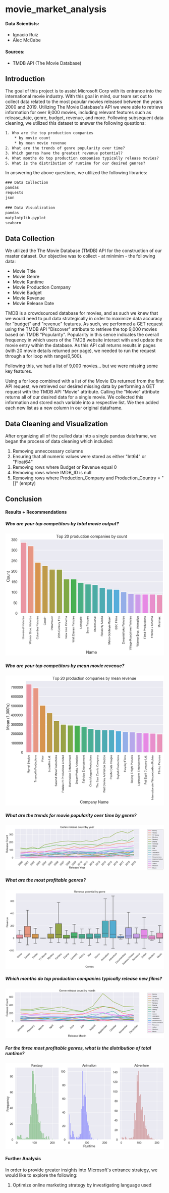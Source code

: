 # movie_market_analysis

#### Data Scientists:
- Ignacio Ruiz
- Alec McCabe

#### Sources:
- TMDB API (The Movie Database)


## Introduction

The goal of this project is to assist Microsoft Corp with its entrance into the international movie industry. With this goal in mind, our team set out to collect data related to the most popular movies released between the years 2000 and 2019. Utilizing The Movie Database's API we were able to retrieve information for over 9,000 movies, including relevant features such as release_date, genre, budget, revenue, and more. Following subsequent data cleaning, we utilized this dataset to answer the following questions:

```
1. Who are the top production companies
    * by movie count
    * by mean movie revenue
2. What are the trends of genre popularity over time?
3. Which genres have the greatest revenue potential?
4. What months do top production companies typically release movies?
5. What is the distribution of runtime for our desired genres?
```

In answering the above questions, we utilized the following libraries:

```
### Data Collection
pandas
requests
json

### Data Visualization
pandas
matplotplib.pyplot
seaborn
```


## Data Collection

We utilized the The Movie Database (TMDB) API for the construction of our master dataset. Our objective was to collect - at minimim - the following data:
- Movie Title
- Movie Genre
- Movie Runtime
- Movie Production Company
- Movie Budget
- Movie Revenue
- Movie Release Date

TMDB is a crowdsourced database for movies, and as such we knew that we would need to pull data strategically in order to maximize data accuracy for "budget" and "revenue" features. As such, we performed a GET request using the TMDB API "Discover" attribute to retrieve the top 9,000 movies based on TMDB "Popularity". Popularity in this sence indicates the overall frequency in which users of the TMDB website interact with and update the movie entry within the database. As this API call returns results in pages (with 20 movie details returned per page), we needed to run the request through a for loop with range(0,500).

Following this, we had a list of 9,000 movies... but we were missing some key features.

Using a for loop combined with a list of the Movie IDs returned from the first API request, we retrieved our desired missing data by performing a GET request with the TMDB API "Movie" attribute. Calling the "Movie" attribute returns all of our desired data for a single movie. We collected this information and stored each variable into a respective list. We then added each new list as a new column in our original dataframe.


## Data Cleaning and Visualization

After organizing all of the pulled data into a single pandas dataframe, we began the process of data cleaning which included:

1. Removing unneccessary columns
2. Ensuring that all numeric values were stored as either "Int64" or "Float64"
3. Removing rows where Budget or Revenue equal 0
4. Removing rows where IMDB_ID is null
5. Removing rows where Production_Company and Production_Country = "[]" (empty)


## Conclusion

#### Results + Recommendations

##### Who are your top competitors by total movie output?

![Image](company_count.png?raw=true)

##### Who are your top competitors by mean movie revenue?

![Image](company_mean.png?raw=true)

##### What are the trends for movie popularity over time by genre?

![Image](genre_by_year.png?raw=true)

##### What are the most profitable genres?

![Image](histogram_no_outliers.png?raw=true)

##### Which months do top production companies typically release new films?

![Image](genre_by_month.png?raw=true)

##### For the three most profitable genres, what is the distribution of total runtime?

![Image](histogram.png?raw=true)



#### Further Analysis

In order to provide greater insights into Microsoft's entrance strategy, we would like to explore the following:

1. Optimize online marketing strategy by investigating language used 



























